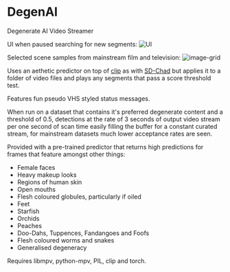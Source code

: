 # DegenAI
Degenerate AI Video Streamer

UI when paused searching for new segments:
![UI](https://user-images.githubusercontent.com/35278260/216849988-188fc56d-d0cb-4845-8fa8-fbe674963b93.png)

Selected scene samples from mainstream film and television:
![image-grid](https://user-images.githubusercontent.com/35278260/216857430-7d49f1c9-b2fd-4ad5-aa17-86769d7a5aa9.jpg)


Uses an aethetic predictor on top of [clip](https://github.com/openai/CLIP) as with [SD-Chad](https://github.com/grexzen/SD-Chad) but applies it to a folder of video files and plays any segments that pass a score threshold test.

Features fun pseudo VHS styled status messages.

When run on a dataset that contains it's preferred degenerate content and a threshold of 0.5, detections at the rate of 3 seconds of output video stream per one second of scan time easily filling the buffer for a constant curated stream, for mainstream datasets much lower acceptance rates are seen.

Provided with a pre-trained predictor that returns high predictions for frames that feature amongst other things:

- Female faces
- Heavy makeup looks
- Regions of human skin
- Open mouths
- Flesh coloured globules, particularly if oiled
- Feet
- Starfish
- Orchids
- Peaches
- Doo-Dahs, Tuppences, Fandangoes and Foofs
- Flesh coloured worms and snakes
- Generalised degeneracy

Requires libmpv, python-mpv, PIL, clip and torch. 
